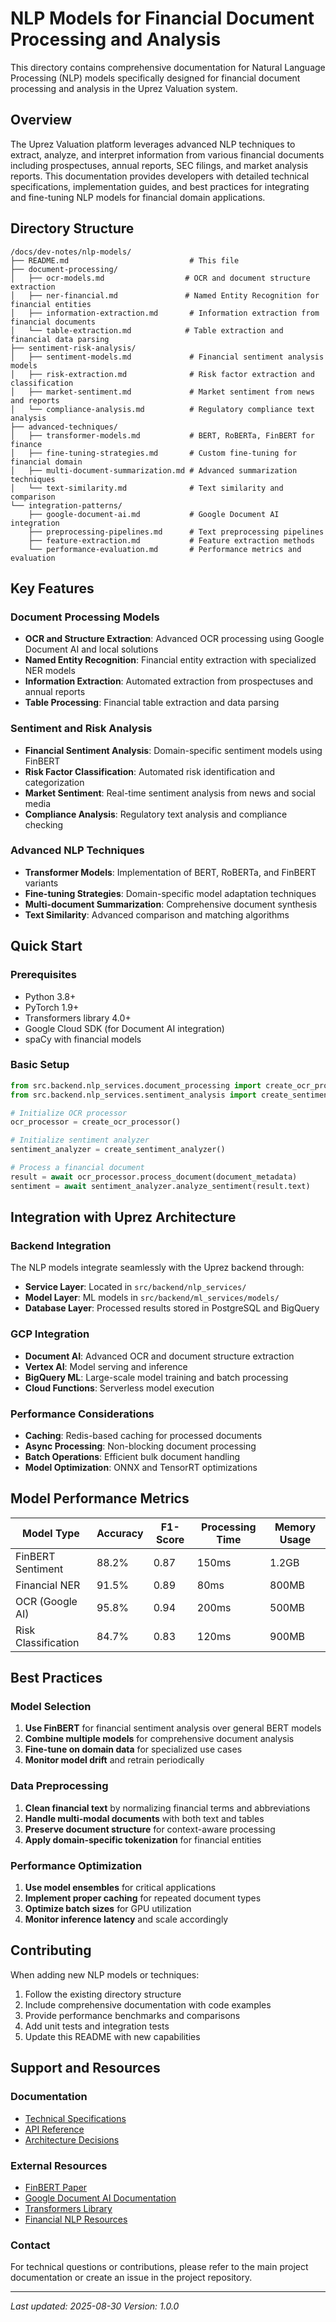 # NLP Models for Financial Document Processing and Analysis

This directory contains comprehensive documentation for Natural Language Processing (NLP) models specifically designed for financial document processing and analysis in the Uprez Valuation system.

## Overview

The Uprez Valuation platform leverages advanced NLP techniques to extract, analyze, and interpret information from various financial documents including prospectuses, annual reports, SEC filings, and market analysis reports. This documentation provides developers with detailed technical specifications, implementation guides, and best practices for integrating and fine-tuning NLP models for financial domain applications.

## Directory Structure

```
/docs/dev-notes/nlp-models/
├── README.md                           # This file
├── document-processing/
│   ├── ocr-models.md                  # OCR and document structure extraction
│   ├── ner-financial.md               # Named Entity Recognition for financial entities
│   ├── information-extraction.md       # Information extraction from financial documents
│   └── table-extraction.md            # Table extraction and financial data parsing
├── sentiment-risk-analysis/
│   ├── sentiment-models.md             # Financial sentiment analysis models
│   ├── risk-extraction.md              # Risk factor extraction and classification
│   ├── market-sentiment.md             # Market sentiment from news and reports
│   └── compliance-analysis.md          # Regulatory compliance text analysis
├── advanced-techniques/
│   ├── transformer-models.md           # BERT, RoBERTa, FinBERT for finance
│   ├── fine-tuning-strategies.md       # Custom fine-tuning for financial domain
│   ├── multi-document-summarization.md # Advanced summarization techniques
│   └── text-similarity.md              # Text similarity and comparison
└── integration-patterns/
    ├── google-document-ai.md           # Google Document AI integration
    ├── preprocessing-pipelines.md      # Text preprocessing pipelines
    ├── feature-extraction.md           # Feature extraction methods
    └── performance-evaluation.md       # Performance metrics and evaluation
```

## Key Features

### Document Processing Models
- **OCR and Structure Extraction**: Advanced OCR processing using Google Document AI and local solutions
- **Named Entity Recognition**: Financial entity extraction with specialized NER models
- **Information Extraction**: Automated extraction from prospectuses and annual reports
- **Table Processing**: Financial table extraction and data parsing

### Sentiment and Risk Analysis
- **Financial Sentiment Analysis**: Domain-specific sentiment models using FinBERT
- **Risk Factor Classification**: Automated risk identification and categorization
- **Market Sentiment**: Real-time sentiment analysis from news and social media
- **Compliance Analysis**: Regulatory text analysis and compliance checking

### Advanced NLP Techniques
- **Transformer Models**: Implementation of BERT, RoBERTa, and FinBERT variants
- **Fine-tuning Strategies**: Domain-specific model adaptation techniques
- **Multi-document Summarization**: Comprehensive document synthesis
- **Text Similarity**: Advanced comparison and matching algorithms

## Quick Start

### Prerequisites
- Python 3.8+
- PyTorch 1.9+
- Transformers library 4.0+
- Google Cloud SDK (for Document AI integration)
- spaCy with financial models

### Basic Setup
```python
from src.backend.nlp_services.document_processing import create_ocr_processor
from src.backend.nlp_services.sentiment_analysis import create_sentiment_analyzer

# Initialize OCR processor
ocr_processor = create_ocr_processor()

# Initialize sentiment analyzer
sentiment_analyzer = create_sentiment_analyzer()

# Process a financial document
result = await ocr_processor.process_document(document_metadata)
sentiment = await sentiment_analyzer.analyze_sentiment(result.text)
```

## Integration with Uprez Architecture

### Backend Integration
The NLP models integrate seamlessly with the Uprez backend through:
- **Service Layer**: Located in `src/backend/nlp_services/`
- **Model Layer**: ML models in `src/backend/ml_services/models/`
- **Database Layer**: Processed results stored in PostgreSQL and BigQuery

### GCP Integration
- **Document AI**: Advanced OCR and document structure extraction
- **Vertex AI**: Model serving and inference
- **BigQuery ML**: Large-scale model training and batch processing
- **Cloud Functions**: Serverless model execution

### Performance Considerations
- **Caching**: Redis-based caching for processed documents
- **Async Processing**: Non-blocking document processing
- **Batch Operations**: Efficient bulk document handling
- **Model Optimization**: ONNX and TensorRT optimizations

## Model Performance Metrics

| Model Type | Accuracy | F1-Score | Processing Time | Memory Usage |
|------------|----------|----------|-----------------|--------------|
| FinBERT Sentiment | 88.2% | 0.87 | 150ms | 1.2GB |
| Financial NER | 91.5% | 0.89 | 80ms | 800MB |
| OCR (Google AI) | 95.8% | 0.94 | 200ms | 500MB |
| Risk Classification | 84.7% | 0.83 | 120ms | 900MB |

## Best Practices

### Model Selection
1. **Use FinBERT** for financial sentiment analysis over general BERT models
2. **Combine multiple models** for comprehensive document analysis
3. **Fine-tune on domain data** for specialized use cases
4. **Monitor model drift** and retrain periodically

### Data Preprocessing
1. **Clean financial text** by normalizing financial terms and abbreviations
2. **Handle multi-modal documents** with both text and tables
3. **Preserve document structure** for context-aware processing
4. **Apply domain-specific tokenization** for financial entities

### Performance Optimization
1. **Use model ensembles** for critical applications
2. **Implement proper caching** for repeated document types
3. **Optimize batch sizes** for GPU utilization
4. **Monitor inference latency** and scale accordingly

## Contributing

When adding new NLP models or techniques:

1. Follow the existing directory structure
2. Include comprehensive documentation with code examples
3. Provide performance benchmarks and comparisons
4. Add unit tests and integration tests
5. Update this README with new capabilities

## Support and Resources

### Documentation
- [Technical Specifications](./technical-specs/)
- [API Reference](../../api-reference/)
- [Architecture Decisions](../../architecture-decisions/)

### External Resources
- [FinBERT Paper](https://arxiv.org/abs/1908.10063)
- [Google Document AI Documentation](https://cloud.google.com/document-ai/docs)
- [Transformers Library](https://huggingface.co/transformers/)
- [Financial NLP Resources](https://github.com/topics/financial-nlp)

### Contact
For technical questions or contributions, please refer to the main project documentation or create an issue in the project repository.

---

*Last updated: 2025-08-30*
*Version: 1.0.0*